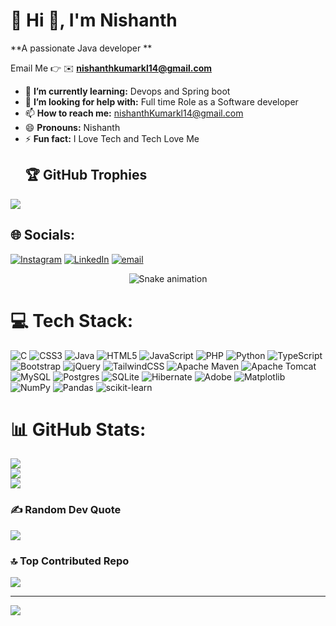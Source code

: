 # 💫 Hi 👋, I'm Nishanth
**A passionate Java developer **

Email Me 👉 ✉️ **nishanthkumarkl14@gmail.com**

- 🌱 **I’m currently learning:** Devops and Spring boot 
- 🤔 **I’m looking for help with:** Full time Role as a Software developer
- 📫 **How to reach me:** nishanthKumarkl14@gmail.com
- 😄 **Pronouns:** Nishanth
- ⚡ **Fun fact:** I Love Tech and Tech Love Me
  ## 🏆 GitHub Trophies
![](https://github-profile-trophy.vercel.app/?username=nishanth108&theme=radical&no-frame=false&no-bg=true&margin-w=4)
  
## 🌐 Socials:
[![Instagram](https://img.shields.io/badge/Instagram-%23E4405F.svg?logo=Instagram&logoColor=white)](https://instagram.com/nish_a_nth__) [![LinkedIn](https://img.shields.io/badge/LinkedIn-%230077B5.svg?logo=linkedin&logoColor=white)](https://linkedin.com/in/linkedin.com/in/nishanth-61889b241) [![email](https://img.shields.io/badge/Email-D14836?logo=gmail&logoColor=white)](mailto:nishanthkumarkl14@gmail.com) 

<!-- Snake Game Repo View -->

<div align="center">
  <img src="https://profile-readme-generator.com/assets/snake.svg" alt="Snake animation" />
</div>

# 💻 Tech Stack:
![C](https://img.shields.io/badge/c-%2300599C.svg?style=for-the-badge&logo=c&logoColor=white) ![CSS3](https://img.shields.io/badge/css3-%231572B6.svg?style=for-the-badge&logo=css3&logoColor=white) ![Java](https://img.shields.io/badge/java-%23ED8B00.svg?style=for-the-badge&logo=openjdk&logoColor=white) ![HTML5](https://img.shields.io/badge/html5-%23E34F26.svg?style=for-the-badge&logo=html5&logoColor=white) ![JavaScript](https://img.shields.io/badge/javascript-%23323330.svg?style=for-the-badge&logo=javascript&logoColor=%23F7DF1E) ![PHP](https://img.shields.io/badge/php-%23777BB4.svg?style=for-the-badge&logo=php&logoColor=white) ![Python](https://img.shields.io/badge/python-3670A0?style=for-the-badge&logo=python&logoColor=ffdd54) ![TypeScript](https://img.shields.io/badge/typescript-%23007ACC.svg?style=for-the-badge&logo=typescript&logoColor=white) ![Bootstrap](https://img.shields.io/badge/bootstrap-%238511FA.svg?style=for-the-badge&logo=bootstrap&logoColor=white) ![jQuery](https://img.shields.io/badge/jquery-%230769AD.svg?style=for-the-badge&logo=jquery&logoColor=white) ![TailwindCSS](https://img.shields.io/badge/tailwindcss-%2338B2AC.svg?style=for-the-badge&logo=tailwind-css&logoColor=white) ![Apache Maven](https://img.shields.io/badge/Apache%20Maven-C71A36?style=for-the-badge&logo=Apache%20Maven&logoColor=white) ![Apache Tomcat](https://img.shields.io/badge/apache%20tomcat-%23F8DC75.svg?style=for-the-badge&logo=apache-tomcat&logoColor=black) ![MySQL](https://img.shields.io/badge/mysql-4479A1.svg?style=for-the-badge&logo=mysql&logoColor=white) ![Postgres](https://img.shields.io/badge/postgres-%23316192.svg?style=for-the-badge&logo=postgresql&logoColor=white) ![SQLite](https://img.shields.io/badge/sqlite-%2307405e.svg?style=for-the-badge&logo=sqlite&logoColor=white) ![Hibernate](https://img.shields.io/badge/Hibernate-59666C?style=for-the-badge&logo=Hibernate&logoColor=white) ![Adobe](https://img.shields.io/badge/adobe-%23FF0000.svg?style=for-the-badge&logo=adobe&logoColor=white) ![Matplotlib](https://img.shields.io/badge/Matplotlib-%23ffffff.svg?style=for-the-badge&logo=Matplotlib&logoColor=black) ![NumPy](https://img.shields.io/badge/numpy-%23013243.svg?style=for-the-badge&logo=numpy&logoColor=white) ![Pandas](https://img.shields.io/badge/pandas-%23150458.svg?style=for-the-badge&logo=pandas&logoColor=white) ![scikit-learn](https://img.shields.io/badge/scikit--learn-%23F7931E.svg?style=for-the-badge&logo=scikit-learn&logoColor=white)
# 📊 GitHub Stats:
![](https://github-readme-stats.vercel.app/api?username=nishanth108&theme=dark&hide_border=false&include_all_commits=true&count_private=false)<br/>
![](https://nirzak-streak-stats.vercel.app/?user=nishanth108&theme=dark&hide_border=false)<br/>
![](https://github-readme-stats.vercel.app/api/top-langs/?username=nishanth108&theme=dark&hide_border=false&include_all_commits=true&count_private=false&layout=compact)



### ✍️ Random Dev Quote
![](https://quotes-github-readme.vercel.app/api?type=horizontal&theme=radical)

### 🔝 Top Contributed Repo
![](https://github-contributor-stats.vercel.app/api?username=nishanth108&limit=5&theme=dark&combine_all_yearly_contributions=true)

---
[![](https://visitcount.itsvg.in/api?id=nishanth108&icon=0&color=0)](https://visitcount.itsvg.in)

<!-- Proudly created with GPRM ( https://gprm.itsvg.in ) -->
